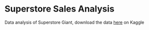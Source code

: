 # Superstore Sales Analysis
Data analysis of Superstore Giant, download the data [here](https://www.kaggle.com/datasets/vivek468/superstore-dataset-final) on Kaggle